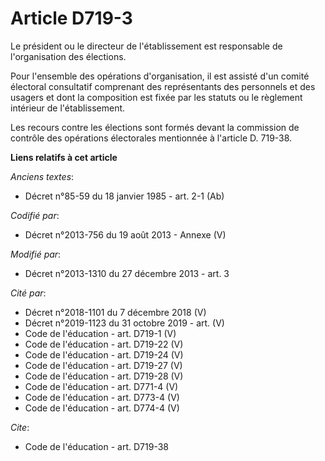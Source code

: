 # Article D719-3

Le président    ou le directeur de l'établissement est responsable de l'organisation des élections. 

Pour l'ensemble des opérations d'organisation, il est assisté d'un comité électoral consultatif comprenant des représentants
des personnels et des usagers et dont la composition est fixée par les statuts ou le règlement intérieur de l'établissement. 

Les recours contre les élections sont formés devant la commission de contrôle des opérations électorales mentionnée à
l'article D. 719-38.

**Liens relatifs à cet article**

_Anciens textes_:

  - Décret n°85-59 du 18 janvier 1985 - art. 2-1 (Ab)

_Codifié par_:

  - Décret n°2013-756 du 19 août 2013 -  Annexe (V)

_Modifié par_:

  - Décret n°2013-1310 du 27 décembre 2013 - art. 3

_Cité par_:

  - Décret n°2018-1101 du 7 décembre 2018 (V)
  - Décret n°2019-1123 du 31 octobre 2019 - art. (V)
  - Code de l'éducation - art. D719-1 (V)
  - Code de l'éducation - art. D719-22 (V)
  - Code de l'éducation - art. D719-24 (V)
  - Code de l'éducation - art. D719-27 (V)
  - Code de l'éducation - art. D719-28 (V)
  - Code de l'éducation - art. D771-4 (V)
  - Code de l'éducation - art. D773-4 (V)
  - Code de l'éducation - art. D774-4 (V)

_Cite_:

  - Code de l'éducation - art. D719-38
